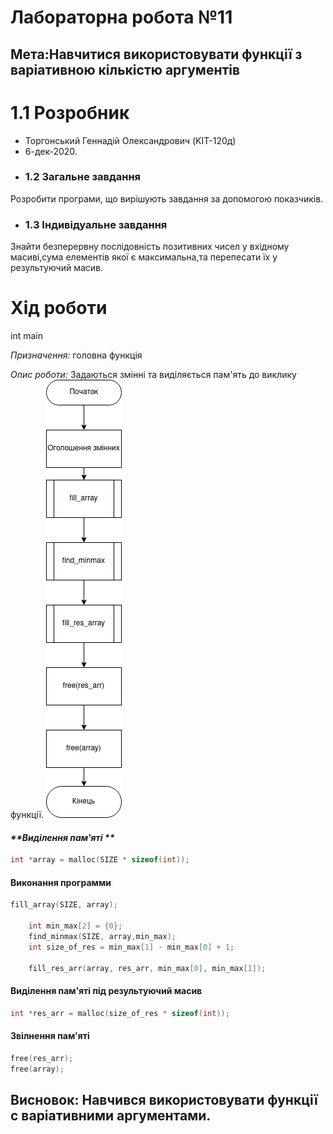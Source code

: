 Лабораторна робота №11
========================
Мета:Навчитися використовувати функції з варіативною кількістю аргументів
-------------------------
# 1.1 Розробник

-  Торгонський Геннадій Олександрович (KIT-120д)
- 6-дек-2020.
- ### 1.2 Загальне завдання
Розробити програми, що вирішують завдання за допомогою показчиків.
- ### 1.3 Індивідуальне завдання
Знайти безперервну послідовність позитивних чисел у вхідному масиві,сума елементів якої є максимальна,та перепесати їх у результуючий масив.
#   	Хід роботи
int main

_Призначення:_ головна функція

_Опис роботи:_ Задаються змінні та виділяється пам'ять до виклику функції. 
![](https://github.com/Ezexist/LabS/blob/master/lab13/image/main.png)
#### _**Виділення пам'яті **_
```c
int *array = malloc(SIZE * sizeof(int));
```
#### Виконання программи
```c
fill_array(SIZE, array);

    int min_max[2] = {0};
    find_minmax(SIZE, array,min_max);
    int size_of_res = min_max[1] - min_max[0] + 1;
    
    fill_res_arr(array, res_arr, min_max[0], min_max[1]);
```

#### Виділення пам'яті під результуючий масив
```c
int *res_arr = malloc(size_of_res * sizeof(int));
```

#### Звілнення пам'яті
```c
free(res_arr);
free(array);
```


Висновок: Навчився використовувати функції с варіативними аргументами.
-------------------------
